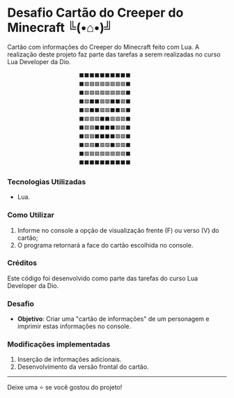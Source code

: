 # Desafio Cartão do Creeper do Minecraft  ╚(•⌂•)╝

Cartão com informações do Creeper do Minecraft feito com Lua. A realização deste projeto faz parte das tarefas a serem realizadas no curso Lua Developer da Dio.

                           ⬛⬛⬛⬛⬛⬛⬛⬛⬛⬛
                           ⬛🟩🟩🟩🟩🟩🟩🟩🟩⬛
                           ⬛🟩🟩🟩🟩🟩🟩🟩🟩⬛
                           ⬛🟩⬛⬛🟩🟩⬛⬛🟩⬛
                           ⬛🟩⬛⬛🟩🟩⬛⬛🟩⬛
                           ⬛🟩🟩🟩⬛⬛🟩🟩🟩⬛
                           ⬛🟩🟩⬛⬛⬛⬛🟩🟩⬛
                           ⬛🟩🟩⬛⬛⬛⬛🟩🟩⬛
                           ⬛🟩🟩⬛🟩🟩⬛🟩🟩⬛
                           ⬛🟩🟩🟩🟩🟩🟩🟩🟩⬛
                           ⬛⬛⬛⬛⬛⬛⬛⬛⬛⬛

### Tecnologias Utilizadas

- Lua.

### Como Utilizar

1. Informe no console a opção de visualização frente (F) ou verso (V) do cartão;
2. O programa retornará a face do cartão escolhida no console.

### Créditos

Este código foi desenvolvido como parte das tarefas do curso Lua Developer da Dio.

### Desafio

- **Objetivo**: Criar uma "cartão de informações" de um personagem e imprimir estas informações no console.
 
### Modificações implementadas
1. Inserção de informações adicionais.
2. Desenvolvimento da versão frontal do cartão.

---

Deixe uma ⭐️ se você gostou do projeto!
